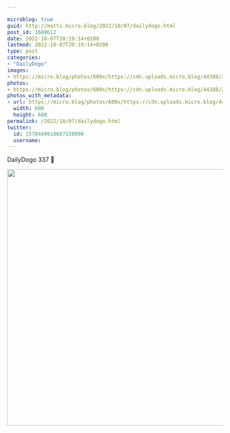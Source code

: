```yaml
---

microblog: true
guid: http://matti.micro.blog/2022/10/07/dailydogo.html
post_id: 1680612
date: 2022-10-07T20:19:14+0200
lastmod: 2022-10-07T20:19:14+0200
type: post
categories:
- "DailyDogo"
images:
- https://micro.blog/photos/600x/https://cdn.uploads.micro.blog/44388/2022/336e6a4bc3.jpg
photos:
- https://micro.blog/photos/600x/https://cdn.uploads.micro.blog/44388/2022/336e6a4bc3.jpg
photos_with_metadata:
- url: https://micro.blog/photos/600x/https://cdn.uploads.micro.blog/44388/2022/336e6a4bc3.jpg
  width: 600
  height: 600
permalink: /2022/10/07/dailydogo.html
twitter:
  id: 1578449918687150090
  username:
---
```

DailyDogo 337 🐶

<img src="https://micro.blog/photos/600x/https://blog.martin-haehnel.de/uploads/2022/336e6a4bc3.jpg" width="600" height="600" alt="" />
